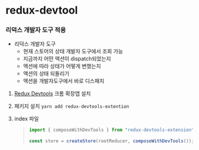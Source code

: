 # redux-devtool

### 리덕스 개발자 도구 적용

* 리덕스 개발자 도구
  * 현재 스토어의 상태 개발자 도구에서 조회 가능
  * 지금까지 어떤 액션이 dispatch되었는지
  * 액션에 따라 상태가 어떻게 변했는지
  * 액션의 상태 되돌리기
  * 액션을 개발자도구에서 바로 디스패치

1. [Redux Devtools](https://chrome.google.com/webstore/detail/redux-devtools/lmhkpmbekcpmknklioeibfkpmmfibljd?hl=ko) 크롬 확장앱 설치
2. 패키지 설치 `yarn add redux-devtools-extention`
3. index 파일

   > ```javascript
   > import { composeWithDevTools } from "redux-devtools-extension";
   > ​
   > const store = createStore(rootReducer, composeWithDevTools());
   > ```

